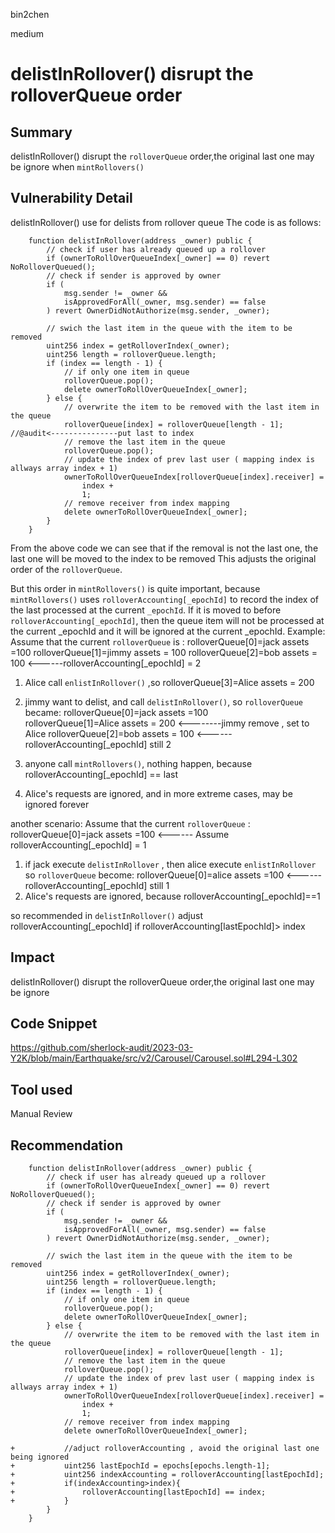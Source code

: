 bin2chen

medium

# delistInRollover() disrupt the rolloverQueue order

## Summary
delistInRollover() disrupt the `rolloverQueue` order,the original last one may be ignore when `mintRollovers()`
## Vulnerability Detail
delistInRollover() use for delists from rollover queue
The code is as follows:
```solidity
    function delistInRollover(address _owner) public {
        // check if user has already queued up a rollover
        if (ownerToRollOverQueueIndex[_owner] == 0) revert NoRolloverQueued();
        // check if sender is approved by owner
        if (
            msg.sender != _owner &&
            isApprovedForAll(_owner, msg.sender) == false
        ) revert OwnerDidNotAuthorize(msg.sender, _owner);

        // swich the last item in the queue with the item to be removed
        uint256 index = getRolloverIndex(_owner);
        uint256 length = rolloverQueue.length;
        if (index == length - 1) {
            // if only one item in queue
            rolloverQueue.pop();
            delete ownerToRollOverQueueIndex[_owner];
        } else {
            // overwrite the item to be removed with the last item in the queue
            rolloverQueue[index] = rolloverQueue[length - 1]; //@audit<---------------put last to index
            // remove the last item in the queue
            rolloverQueue.pop();
            // update the index of prev last user ( mapping index is allways array index + 1)
            ownerToRollOverQueueIndex[rolloverQueue[index].receiver] =
                index +
                1;
            // remove receiver from index mapping
            delete ownerToRollOverQueueIndex[_owner];
        }
    }
```
From the above code we can see that if the removal is not the last one, the last one will be moved to the index to be removed
This adjusts the original order of the `rolloverQueue`.

But this order in `mintRollovers()` is quite important, because `mintRollovers()` uses `rolloverAccounting[_epochId]` to record the index of the last processed at the current `_epochId`.
If it is moved to before `rolloverAccounting[_epochId]`, then the queue item will not be processed at the current _epochId and it will be ignored at the current _epochId.
Example:
Assume that the current `rolloverQueue` is :
rolloverQueue[0]=jack assets =100
rolloverQueue[1]=jimmy assets = 100
rolloverQueue[2]=bob  assets = 100     <------rolloverAccounting[_epochId] = 2

1. Alice call `enlistInRollover()` ,so 
rolloverQueue[3]=Alice  assets = 200 

2. jimmy want to delist, and call `delistInRollover()`, so `rolloverQueue` became:
rolloverQueue[0]=jack assets =100     
rolloverQueue[1]=Alice assets = 200    <--------jimmy remove , set to Alice
rolloverQueue[2]=bob  assets = 100     <------rolloverAccounting[_epochId] still 2

3. anyone call `mintRollovers()`, nothing happen, because rolloverAccounting[_epochId]  == last

4. Alice's requests are ignored, and in more extreme cases, may be ignored forever

another scenario:
Assume that the current `rolloverQueue` :
rolloverQueue[0]=jack assets =100  <------ Assume rolloverAccounting[_epochId] = 1
1. if jack execute `delistInRollover` , then alice execute `enlistInRollover ` so `rolloverQueue` become:
rolloverQueue[0]=alice assets =100  <------rolloverAccounting[_epochId] still 1
2. Alice's requests are ignored, because rolloverAccounting[_epochId]==1



so recommended in `delistInRollover()` adjust rolloverAccounting[_epochId] if  rolloverAccounting[lastEpochId]> index

## Impact
delistInRollover() disrupt the rolloverQueue order,the original last one may be ignore
## Code Snippet
https://github.com/sherlock-audit/2023-03-Y2K/blob/main/Earthquake/src/v2/Carousel/Carousel.sol#L294-L302
## Tool used

Manual Review

## Recommendation
```solidity
    function delistInRollover(address _owner) public {
        // check if user has already queued up a rollover
        if (ownerToRollOverQueueIndex[_owner] == 0) revert NoRolloverQueued();
        // check if sender is approved by owner
        if (
            msg.sender != _owner &&
            isApprovedForAll(_owner, msg.sender) == false
        ) revert OwnerDidNotAuthorize(msg.sender, _owner);

        // swich the last item in the queue with the item to be removed
        uint256 index = getRolloverIndex(_owner);
        uint256 length = rolloverQueue.length;
        if (index == length - 1) {
            // if only one item in queue
            rolloverQueue.pop();
            delete ownerToRollOverQueueIndex[_owner];
        } else {
            // overwrite the item to be removed with the last item in the queue
            rolloverQueue[index] = rolloverQueue[length - 1];
            // remove the last item in the queue
            rolloverQueue.pop();
            // update the index of prev last user ( mapping index is allways array index + 1)
            ownerToRollOverQueueIndex[rolloverQueue[index].receiver] =
                index +
                1;
            // remove receiver from index mapping
            delete ownerToRollOverQueueIndex[_owner];

+           //adjuct rolloverAccounting , avoid the original last one being ignored
+           uint256 lastEpochId = epochs[epochs.length-1];
+           uint256 indexAccounting = rolloverAccounting[lastEpochId];
+           if(indexAccounting>index){
+               rolloverAccounting[lastEpochId] == index;
+           }            
        }
    }
```
